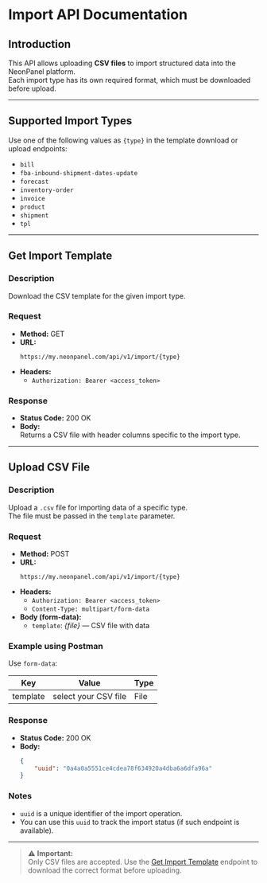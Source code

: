 
# Import API Documentation

## Introduction
This API allows uploading **CSV files** to import structured data into the NeonPanel platform.  
Each import type has its own required format, which must be downloaded before upload.

---

## Supported Import Types

Use one of the following values as `{type}` in the template download or upload endpoints:

- `bill`
- `fba-inbound-shipment-dates-update`
- `forecast`
- `inventory-order`
- `invoice`
- `product`
- `shipment`
- `tpl`

---

## Get Import Template

### Description
Download the CSV template for the given import type.

### Request
- **Method:** GET
- **URL:**
  ```
  https://my.neonpanel.com/api/v1/import/{type}
  ```
- **Headers:**
    - `Authorization: Bearer <access_token>`

### Response
- **Status Code:** 200 OK
- **Body:**  
  Returns a CSV file with header columns specific to the import type.

---

## Upload CSV File

### Description
Upload a `.csv` file for importing data of a specific type.  
The file must be passed in the `template` parameter.

### Request
- **Method:** POST
- **URL:**
  ```
  https://my.neonpanel.com/api/v1/import/{type}
  ```
- **Headers:**
    - `Authorization: Bearer <access_token>`
    - `Content-Type: multipart/form-data`
- **Body (form-data):**
    - `template`: *{file}* — CSV file with data

### Example using Postman
Use `form-data`:

| Key      | Value                   | Type  |
|----------|-------------------------|--------|
| template | select your CSV file    | File  |

### Response
- **Status Code:** 200 OK
- **Body:**
  ```json
  {
      "uuid": "0a4a0a5551ce4cdea78f634920a4dba6a6dfa96a"
  }
  ```

### Notes
- `uuid` is a unique identifier of the import operation.
- You can use this `uuid` to track the import status (if such endpoint is available).

---

> ⚠️ **Important:**  
> Only CSV files are accepted. Use the [Get Import Template](#get-import-template) endpoint to download the correct format before uploading.

